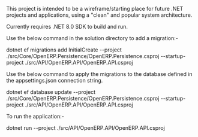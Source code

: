 This project is intended to be a wireframe/starting place for future .NET projects and applications, using a "clean" and popular system architecture. 

Currently requires .NET 8.0 SDK to build and run.

Use the below command in the solution directory to add a migration:-

dotnet ef migrations add InitialCreate --project ./src/Core/OpenERP.Persistence/OpenERP.Persistence.csproj --startup-project ./src/API/OpenERP.API/OpenERP.API.csproj

Use the below command to apply the migrations to the database defined in the appsettings.json connection string.

dotnet ef database update --project ./src/Core/OpenERP.Persistence/OpenERP.Persistence.csproj --startup-project ./src/API/OpenERP.API/OpenERP.API.csproj

To run the application:-

dotnet run --project ./src/API/OpenERP.API/OpenERP.API.csproj
